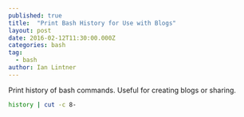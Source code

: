 ```yaml
---
published: true
title:  "Print Bash History for Use with Blogs"
layout: post
date: 2016-02-12T11:30:00.000Z
categories: bash
tag: 
  - bash
author: Ian Lintner
---
```


Print history of bash commands. Useful for creating blogs or sharing.
```bash
history | cut -c 8-
```